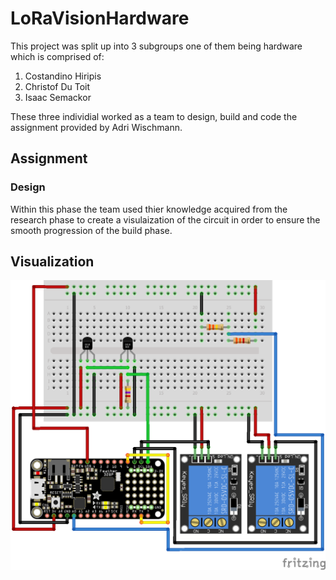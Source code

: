 # LoRaVisionHardware

This project was split up into 3 subgroups one of them being hardware which is comprised of:
1. Costandino Hiripis
2. Christof Du Toit
3. Isaac Semackor

These three individial worked as a team to design, build and code the assignment provided by Adri Wischmann.

## Assignment


### Design
Within this phase the team used thier knowledge acquired from the research phase to create a visulaization of the circuit in order to ensure the smooth progression of the build phase.

## Visualization

![Visualization of the circuit](images/Schematic_with_32u4II_II.png)
